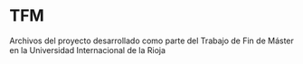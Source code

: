 # TFM
Archivos del proyecto desarrollado como parte del Trabajo de Fin de Máster en la Universidad Internacional de la Rioja
